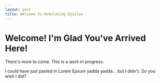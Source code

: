 ```yaml
---
layout: post
title: Welcome to Modulating Epsilon
---
```

# Welcome! I'm Glad You've Arrived Here! 

There's more to come. This is a work in progress.

I could have just pasted in Lorem Epsum yadda yadda... but I didn't. Do you wish I did?